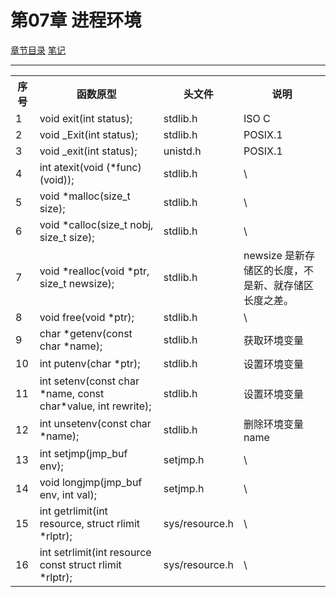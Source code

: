 <h1 id=file_func>
    第07章 进程环境
</h1>

[章节目录](../../README.md#title_ch07 "返回章节目录")
[笔记](notes.md "进入笔记")

----

<table>
    <tr>
        <th>序号</th><th>函数原型</th><th>头文件</th><th>说明</th>
    </tr>
    <tr>
        <td>1</td>
        <td>void exit(int status);</td>
        <td>stdlib.h</td>
        <td>ISO C</td>
    </tr>
    <tr>
        <td>2</td>
        <td>void _Exit(int status);</td>
        <td>stdlib.h</td>
        <td>POSIX.1</td>
    </tr>
    <tr>
        <td>3</td>
        <td>void _exit(int status);</td>
        <td>unistd.h</td>
        <td>POSIX.1</td>
    </tr>
    <tr>
        <td>4</td>
        <td>int atexit(void (*func)(void));</td>
        <td>stdlib.h</td>
        <td>\</td>
    </tr>
    <tr>
        <td>5</td>
        <td>void *malloc(size_t size);</td>
        <td>stdlib.h</td>
        <td>\</td>
    </tr>
    <tr>
        <td>6</td>
        <td>void *calloc(size_t nobj, size_t size);</td>
        <td>stdlib.h</td>
        <td>\</td>
    </tr>
    <tr>
        <td>7</td>
        <td>void *realloc(void *ptr, size_t newsize);</td>
        <td>stdlib.h</td>
        <td>newsize 是新存储区的长度，不是新、就存储区长度之差。</td>
    </tr>
    <tr>
        <td>8</td>
        <td>void free(void *ptr);</td>
        <td>stdlib.h</td>
        <td>\</td>
    </tr>
    <tr>
        <td>9</td>
        <td>char *getenv(const char *name);</td>
        <td>stdlib.h</td>
        <td>获取环境变量</td>
    </tr>
    <tr>
        <td>10</td>
        <td>int putenv(char *ptr);</td>
        <td>stdlib.h</td>
        <td>设置环境变量</td>
    </tr>
    <tr>
        <td>11</td>
        <td>int setenv(const char *name, const char*value, int rewrite);</td>
        <td>stdlib.h</td>
        <td>设置环境变量</td>
    </tr>
    <tr>
        <td>12</td>
        <td>int unsetenv(const char *name);</td>
        <td>stdlib.h</td>
        <td>删除环境变量name</td>
    </tr>
    <tr>
        <td>13</td>
        <td>int setjmp(jmp_buf env);</td>
        <td>setjmp.h</td>
        <td>\</td>
    </tr>
    <tr>
        <td>14</td>
        <td>void longjmp(jmp_buf env, int val);</td>
        <td>setjmp.h</td>
        <td>\</td>
    </tr>
    <tr>
        <td>15</td>
        <td>int getrlimit(int resource, struct rlimit *rlptr);</td>
        <td>sys/resource.h</td>
        <td>\</td>
    </tr>
    <tr>
        <td>16</td>
        <td>int setrlimit(int resource const struct rlimit *rlptr);</td>
        <td>sys/resource.h</td>
        <td>\</td>
    </tr>
</table>